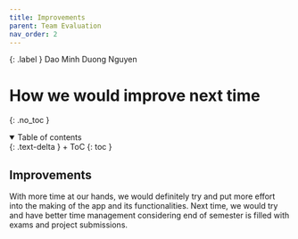 ```yaml
---
title: Improvements
parent: Team Evaluation
nav_order: 2
---
```


{: .label }
Dao Minh Duong Nguyen

# How we would improve next time
{: .no_toc }

<details open markdown="block">
{: .text-delta }
<summary>Table of contents</summary>
+ ToC
{: toc }
</details>

## Improvements

With more time at our hands, we would definitely try and put more effort into the making of the app and its functionalities. Next time, we would try and have better time management considering end of semester is filled with exams and project submissions.